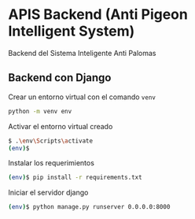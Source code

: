 # APIS Backend (Anti Pigeon Intelligent System)

Backend del Sistema Inteligente Anti Palomas

## Backend con Django

Crear un entorno virtual con el comando `venv`

```sh
python -m venv env
```

Activar el entorno virtual creado

```sh
$ .\env\Scripts\activate
(env)$
```

Instalar los requerimientos

```sh
(env)$ pip install -r requirements.txt
```

Iniciar el servidor django

```sh
(env)$ python manage.py runserver 0.0.0.0:8000
```
